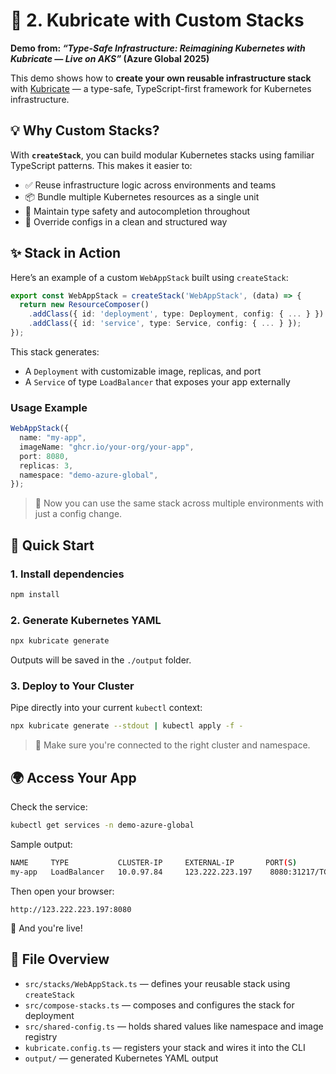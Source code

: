 # 🧱 2. Kubricate with Custom Stacks

**Demo from: *“Type-Safe Infrastructure: Reimagining Kubernetes with Kubricate — Live on AKS”* (Azure Global 2025)**

This demo shows how to **create your own reusable infrastructure stack** with [Kubricate](https://github.com/thaitype/kubricate) — a type-safe, TypeScript-first framework for Kubernetes infrastructure.

## 💡 Why Custom Stacks?

With **`createStack`**, you can build modular Kubernetes stacks using familiar TypeScript patterns.
This makes it easier to:

* ✅ Reuse infrastructure logic across environments and teams
* 📦 Bundle multiple Kubernetes resources as a single unit
* 🧠 Maintain type safety and autocompletion throughout
* 🔧 Override configs in a clean and structured way

## ✨ Stack in Action

Here’s an example of a custom `WebAppStack` built using `createStack`:

```ts
export const WebAppStack = createStack('WebAppStack', (data) => {
  return new ResourceComposer()
    .addClass({ id: 'deployment', type: Deployment, config: { ... } })
    .addClass({ id: 'service', type: Service, config: { ... } });
});
```

This stack generates:

* A `Deployment` with customizable image, replicas, and port
* A `Service` of type `LoadBalancer` that exposes your app externally

### Usage Example

```ts
WebAppStack({
  name: "my-app",
  imageName: "ghcr.io/your-org/your-app",
  port: 8080,
  replicas: 3,
  namespace: "demo-azure-global",
});
```

> 🔁 Now you can use the same stack across multiple environments with just a config change.

## 🚀 Quick Start

### 1. Install dependencies

```bash
npm install
```

### 2. Generate Kubernetes YAML

```bash
npx kubricate generate
```

Outputs will be saved in the `./output` folder.

### 3. Deploy to Your Cluster

Pipe directly into your current `kubectl` context:

```bash
npx kubricate generate --stdout | kubectl apply -f -
```

> 🔐 Make sure you're connected to the right cluster and namespace.

## 🌍 Access Your App

Check the service:

```bash
kubectl get services -n demo-azure-global
```

Sample output:

```bash
NAME     TYPE           CLUSTER-IP     EXTERNAL-IP       PORT(S)          AGE
my-app   LoadBalancer   10.0.97.84     123.222.223.197    8080:31217/TCP   45s
```

Then open your browser:

```
http://123.222.223.197:8080
```

🎉 And you're live!

## 📁 File Overview

* `src/stacks/WebAppStack.ts` — defines your reusable stack using `createStack`
* `src/compose-stacks.ts` — composes and configures the stack for deployment
* `src/shared-config.ts` — holds shared values like namespace and image registry
* `kubricate.config.ts` — registers your stack and wires it into the CLI
* `output/` — generated Kubernetes YAML output
